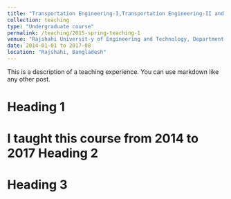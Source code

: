 ```yaml
---
title: "Transportation Engineering-I,Transportation Engineering-II and Transportation Engineering Sessional-II"
collection: teaching
type: "Undergraduate course"
permalink: /teaching/2015-spring-teaching-1
venue: "Rajshahi Universit-y of Engineering and Technology, Department of Civil Engineering"
date: 2014-01-01 to 2017-08
location: "Rajshahi, Bangladesh"
---
```


This is a description of a teaching experience. You can use markdown like any other post.

Heading 1
======
I taught this course from 2014 to 2017
Heading 2
======

Heading 3
======
